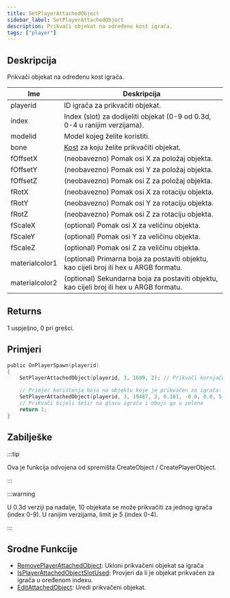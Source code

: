 ```yaml
---
title: SetPlayerAttachedObject
sidebar_label: SetPlayerAttachedObject
description: Prikvači objekat na određenu kost igrača.
tags: ["player"]
---
```


## Deskripcija

Prikvači objekat na određenu kost igrača.

| Ime            | Deskripcija                                                                              |
| -------------- | ---------------------------------------------------------------------------------------- |
| playerid       | ID igrača za prikvačiti objekat.                                                         |
| index          | Index (slot) za dodijeliti objekat (0-9 od 0.3d, 0-4 u ranijim verzijama).               |
| modelid        | Model kojeg želite koristiti.                                                            |
| bone           | [Kost](../resources/boneid) za koju želite prikvačiti objekat.                           |
| fOffsetX       | (neobavezno) Pomak osi X za položaj objekta.                                             |
| fOffsetY       | (neobavezno) Pomak osi Y za položaj objekta.                                             |
| fOffsetZ       | (neobavezno) Pomak osi Z za položaj objekta.                                             |
| fRotX          | (neobavezno) Pomak osi X za rotaciju objekta.                                            |
| fRotY          | (neobavezno) Pomak osi Y za rotaciju objekta.                                            |
| fRotZ          | (neobavezno) Pomak osi Z za rotaciju objekta.                                            |
| fScaleX        | (optional) Pomak osi X za veličinu objekta.                                              |
| fScaleY        | (optional) Pomak osi Y za veličinu objekta.                                              |
| fScaleZ        | (optional) Pomak osi Z za veličinu objekta.                                              |
| materialcolor1 | (optional) Primarna boja za postaviti objektu, kao cijeli broj ili hex u ARGB formatu.   |
| materialcolor2 | (optional) Sekundarna boja za postaviti objektu, kao cijeli broj ili hex u ARGB formatu. |

## Returns

1 uspješno, 0 pri grešci.

## Primjeri

```c
public OnPlayerSpawn(playerid)
{
    SetPlayerAttachedObject(playerid, 3, 1609, 2); // Prikvači kornjaču za playerid-evu glavu, in slou 3

    // Primjer korištenja boja na objektu koje je prikvačen za igrača:
    SetPlayerAttachedObject(playerid, 3, 19487, 2, 0.101, -0.0, 0.0, 5.50, 84.60, 83.7, 1.0, 1.0, 1.0, 0xFF00FF00);
    // Prikvači bijeli šešir na glavu igrača i oboji ga u zeleno
    return 1;
}
```

## Zabilješke

:::tip

Ova je funkcija odvojena od spremišta CreateObject / CreatePlayerObject.

:::

:::warning

U 0.3d verziji pa nadalje, 10 objekata se može prikvačiti za jednog igrača (index 0-9). U ranijim verzijama, limit je 5 (index 0-4).

:::

## Srodne Funkcije

- [RemovePlayerAttachedObject](RemovePlayerAttachedObject): Ukloni prikvačeni objekat sa igrača
- [IsPlayerAttachedObjectSlotUsed](IsPlayerAttachedObjectSlotUsed): Provjeri da li je objekat prikvačen za igrača u oređenom indexu.
- [EditAttachedObject](EditAttachedObject): Uredi prikvačeni objekat.
